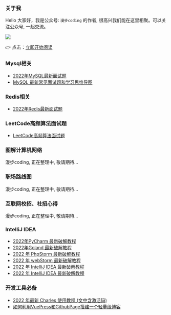 ### 关于我

Hello 大家好，我是公众号: `漫步coding` 的作者, 很高兴我们能在这里相聚。可以关注公众号, 一起交流。


![](https://images.xiaozhuanlan.com/uploads/photo/2022/5cb0c91e-fd83-4a04-8df6-65fb602b3834.png)

👉 点击：[立即开始阅读](/mysql/前言.html)

### Mysql相关

- [2022年MySQL最新面试题](/mysql/前言.html)
- [MySQL 最新常见面试题和学习思维导图](/mysql/MySQL最新面试题及思维导图.md)


### Redis相关

- [2022年Redis最新面试题](/redis/前言.html)

### LeetCode高频算法面试题

- [LeetCode高频算法面试题](/leetcode/前言.html)

### 图解计算机网络

漫步coding, 正在整理中, 敬请期待...

### 职场路线图

漫步coding, 正在整理中, 敬请期待...


### 互联网校招、社招心得


漫步coding, 正在整理中, 敬请期待...


### IntelliJ IDEA

- [2022年PyCharm 最新破解教程](/idea/PyCharm最新破解教程.md)
- [2022年Goland 最新破解教程](/idea/Goland最新破解教程.md)
- [2022 年 PhpStorm 最新破解教程](/idea/PhpStorm最新破解教程.md)
- [2022 年 webStorm 最新破解教程](/idea/webStorm最新破解教程.md)
- [2022 年 IntelliJ IDEA 最新破解教程](/idea/IntelliJIDEA最新破解教程.md)
- [2022 年 IntelliJ IDEA 最新破解教程](/idea/AppCode最新破解教程.md)


### 开发工具必备

- [2022 年最新 Charles 使用教程 (文中含激活码)](/tools/最新Charles使用教程.md)
- [如何利用VuePress和GithubPage搭建一个轻量级博客](/tools/VuePress和GithubPage博客搭建.md)